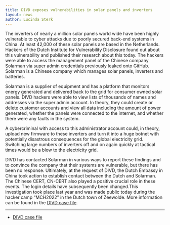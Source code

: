 ```yaml
---
title: DIVD exposes vulnerabilities in solar panels and inverters
layout: news
author: Lucinda Sterk
---
```

The inverters of nearly a million solar panels world wide have been highly vulnerable to cyber attacks due to poorly secured back-end systems in China. At least 42,000 of these solar panels are based in the Netherlands. Hackers of the Dutch Institute for Vulnerability Disclosure found out about this vulnerability and published their research about this today. The hackers were able to access the management panel of the Chinese company Solarman via super admin credentials previously leaked onto GitHub. Solarman is a Chinese company which manages solar panels, inverters and batteries.

Solarman is a supplier of equipment and has a platform that monitors energy generated and delivered back to the grid for consumer owned solar panels. DIVD hackers were able to view lists of thousands of names and addresses via the super admin account. In theory, they could create or delete customer accounts and view all data including the amount of power generated, whether the panels were connected to the internet, and whether there were any faults in the system.

A cybercriminal with access to this administrator account could, in theory, upload new firmware to these inverters and turn it into a huge botnet with potentially disastrous consequences for the global electricity grid. Switching large numbers of inverters off and on again quickly at tactical times would be a blow to the electricity grid.

DIVD has contacted Solarman in various ways to report these findings and to convince the company that their systems are vulnerable, but there has been no response. Ultimately, at the request of DIVD, the Dutch Embassy in China took action to establish contact between the Dutch and Solarman. The Chinese CERT, CN-CERT also played a positive crucial role in these events. The login details have subsequently been changed.This investigation took place last year and was made public today during the hacker camp “MCH2022” in the Dutch town of Zeewolde. More information can be found in the [DIVD case file](Https://csirt.divd.nl/DIVD-2022-00009).

---

* [DIVD case file](Https://csirt.divd.nl/DIVD-2022-00009)
